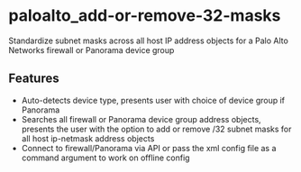 # paloalto_add-or-remove-32-masks
Standardize subnet masks across all host IP address objects for a Palo Alto Networks firewall or Panorama device group

## Features
- Auto-detects device type, presents user with choice of device group if Panorama
- Searches all firewall or Panorama device group address objects, presents the user with the option to add or remove /32 subnet masks for all host ip-netmask address objects 
- Connect to firewall/Panorama via API or pass the xml config file as a command argument to work on offline config
